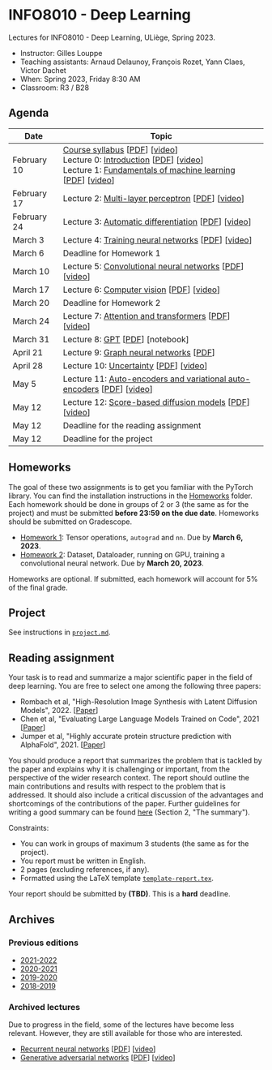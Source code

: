 # INFO8010 - Deep Learning

Lectures for INFO8010 - Deep Learning, ULiège, Spring 2023.

- Instructor: Gilles Louppe
- Teaching assistants: Arnaud Delaunoy, François Rozet, Yann Claes, Victor Dachet
- When: Spring 2023, Friday 8:30 AM
- Classroom: R3 / B28

## Agenda

| Date | Topic |
| --- | --- |
| February 10 | [Course syllabus](https://glouppe.github.io/info8010-deep-learning/?p=course-syllabus.md) [[PDF](https://glouppe.github.io/info8010-deep-learning/pdf/course-syllabus.pdf)] [[video](https://www.youtube.com/watch?v=51UOdB199Nk)]<br>Lecture 0: [Introduction](https://glouppe.github.io/info8010-deep-learning/?p=lecture0.md) [[PDF](https://glouppe.github.io/info8010-deep-learning/pdf/lec0.pdf)] [[video](https://www.youtube.com/watch?v=-Ee-Z311a3k)]<br>Lecture 1: [Fundamentals of machine learning](https://glouppe.github.io/info8010-deep-learning/?p=lecture1.md) [[PDF](https://glouppe.github.io/info8010-deep-learning/pdf/lec1.pdf)]  [[video](https://www.youtube.com/watch?v=GwpG0sHPklE)] |
| February 17 | Lecture 2: [Multi-layer perceptron](https://glouppe.github.io/info8010-deep-learning/?p=lecture2.md) [[PDF](https://glouppe.github.io/info8010-deep-learning/pdf/lec2.pdf)] [[video](https://www.youtube.com/watch?v=OF6AkE9Fnjc)] |
| February 24 | Lecture 3: [Automatic differentiation](https://glouppe.github.io/info8010-deep-learning/?p=lecture3.md) [[PDF](https://glouppe.github.io/info8010-deep-learning/pdf/lec3.pdf)] [[video](https://youtu.be/fD047xXpSfI)] |
| March 3 | Lecture 4: [Training neural networks](https://glouppe.github.io/info8010-deep-learning/?p=lecture4.md) [[PDF](https://glouppe.github.io/info8010-deep-learning/pdf/lec4.pdf)] [[video](https://youtu.be/G7qw620V_3g)]  |
| March  6 | Deadline for Homework 1 | 
| March 10 | Lecture 5: [Convolutional neural networks](https://glouppe.github.io/info8010-deep-learning/?p=lecture5.md) [[PDF](https://glouppe.github.io/info8010-deep-learning/pdf/lec5.pdf)] [[video](https://youtu.be/54WShJMWYo0)] |
| March 17 | Lecture 6: [Computer vision](https://glouppe.github.io/info8010-deep-learning/?p=lecture6.md) [[PDF](https://glouppe.github.io/info8010-deep-learning/pdf/lec6.pdf)] [[video](https://youtu.be/cfZGfJaLRxA)] |
| March 20 | Deadline for Homework 2 |
| March 24 | Lecture 7: [Attention and transformers](https://glouppe.github.io/info8010-deep-learning/?p=lecture7.md) [[PDF](https://glouppe.github.io/info8010-deep-learning/pdf/lec7.pdf)] [[video](https://youtu.be/cwFE1pLld-g)] |
| March 31 | Lecture 8: [GPT](https://glouppe.github.io/info8010-deep-learning/?p=lecture8.md) [[PDF](https://glouppe.github.io/info8010-deep-learning/pdf/lec8.pdf)] [notebook] |
| April 21 | Lecture 9: [Graph neural networks](https://glouppe.github.io/info8010-deep-learning/?p=lecture9.md) [[PDF](https://glouppe.github.io/info8010-deep-learning/pdf/lec9.pdf)] |
| April 28 | Lecture 10: [Uncertainty](https://glouppe.github.io/info8010-deep-learning/?p=lecture10.md) [[PDF](https://glouppe.github.io/info8010-deep-learning/pdf/lec10.pdf)] [[video](https://youtu.be/AxJBY9eRTL4)] |
| May 5 | Lecture 11: [Auto-encoders and variational auto-encoders](https://glouppe.github.io/info8010-deep-learning/?p=lecture11.md) [[PDF](https://glouppe.github.io/info8010-deep-learning/pdf/lec11.pdf)] [[video](https://youtu.be/6gWeyUZtHWs)] |
| May 12 | Lecture 12: [Score-based diffusion models](https://glouppe.github.io/info8010-deep-learning/?p=lecture12.md) [[PDF](https://glouppe.github.io/info8010-deep-learning/pdf/lec12.pdf)] [[video](https://youtu.be/cM6m1eHY5FI)] |
| May 12 | Deadline for the reading assignment |
| May 12 | Deadline for the project |

## Homeworks

The goal of these two assignments is to get you familiar with the PyTorch library. You can find the installation instructions in the [Homeworks](./homeworks) folder.
Each homework should be done in groups of 2 or 3 (the same as for the project) and must be submitted **before 23:59 on the due date**.
Homeworks should be submitted on Gradescope.

- [Homework 1](https://github.com/glouppe/info8010-deep-learning/raw/master/homeworks/homework1.ipynb): Tensor operations, `autograd` and `nn`. Due by **March 6, 2023**.
- [Homework 2](https://github.com/glouppe/info8010-deep-learning/raw/master/homeworks/homework2.ipynb): Dataset, Dataloader, running on GPU, training a convolutional neural network. Due by **March 20, 2023**.

Homeworks are optional. If submitted, each homework will account for 5% of the final grade.

## Project

See instructions in [`project.md`](https://github.com/glouppe/info8010-deep-learning/blob/master/project.md).

## Reading assignment

Your task is to read and summarize a major scientific paper in the field of deep learning. You are free to select one among the following three papers:

- Rombach et al, "High-Resolution Image Synthesis with Latent Diffusion Models", 2022. [[Paper](https://arxiv.org/abs/2112.10752)]
- Chen et al, "Evaluating Large Language Models Trained on Code", 2021 [[Paper](https://arxiv.org/abs/2107.03374)]
- Jumper et al, "Highly accurate protein structure prediction with AlphaFold", 2021. [[Paper](https://www.nature.com/articles/s41586-021-03819-2)]

You should produce a report that summarizes the problem that is tackled by the paper and explains why it is challenging or important, from the perspective of the wider research context. The report should outline the main contributions and results with respect to the problem that is addressed. It should also include a critical discussion of the advantages and shortcomings of the contributions of the paper.
Further guidelines for writing a good summary can be found [here](https://web.stanford.edu/class/cs224n/project/project-proposal-instructions.pdf) (Section 2, "The summary").

Constraints:
- You can work in groups of maximum 3 students (the same as for the project).
- You report must be written in English.
- 2 pages (excluding references, if any).
- Formatted using the LaTeX template [`template-report.tex`](https://glouppe.github.io/info8010-deep-learning/template-report.tex).

Your report should be submitted by **(TBD)**. This is a **hard** deadline.

## Archives

### Previous editions

- [2021-2022](https://github.com/glouppe/info8010-deep-learning/tree/v5-info8010-2022)
- [2020-2021](https://github.com/glouppe/info8010-deep-learning/tree/v4-info8010-2021)
- [2019-2020](https://github.com/glouppe/info8010-deep-learning/tree/v3-info8010-2020)
- [2018-2019](https://github.com/glouppe/info8010-deep-learning/tree/v2-info8010-2019)

### Archived lectures

Due to progress in the field, some of the lectures have become less relevant. However, they are still available for those who are interested.

- [Recurrent neural networks](https://glouppe.github.io/info8010-deep-learning/?p=archives-lecture-rnn.md) [[PDF](https://glouppe.github.io/info8010-deep-learning/pdf/archives-lec-rnn.pdf)] [[video](https://youtu.be/qnux5dg5wZ4)] 
- [Generative adversarial networks](https://glouppe.github.io/info8010-deep-learning/?p=archives-lecture-gan.md) [[PDF](https://glouppe.github.io/info8010-deep-learning/pdf/archives-lec-gan.pdf)] [[video](https://youtu.be/cM6m1eHY5FI)]